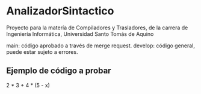 # AnalizadorSintactico
Proyecto para la matería de Compiladores y Trasladores, de la carrera de Ingeniería Informática, Universidad Santo Tomás de Aquino

main: código aprobado a través de merge request.
develop: código general, puede estar sujeto a errores.

## Ejemplo de código a probar

2 * 3 + 4 * (5 - x)
